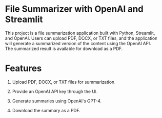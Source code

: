 # File Summarizer with OpenAI and Streamlit

This project is a file summarization application built with Python, Streamlit, and OpenAI. Users can upload PDF, DOCX, or TXT files, and the application will generate a summarized version of the content using the OpenAI API. The summarized result is available for download as a PDF.

# Features

1. Upload PDF, DOCX, or TXT files for summarization.

2. Provide an OpenAI API key through the UI.

3. Generate summaries using OpenAI's GPT-4.

4. Download the summary as a PDF.

